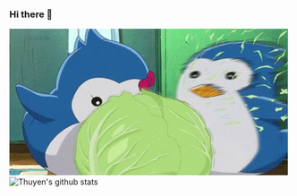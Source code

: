 ### Hi there 👋
![](./penguin-drum-mawaru.gif)
![Thuyen's github stats](https://github-readme-stats.vercel.app/api?username=lightkeima&show_icons=true)
<!--
**lightkeima/lightkeima** is a ✨ _special_ ✨ repository because its `README.md` (this file) appears on your GitHub profile.

Here are some ideas to get you started:

- 🔭 I’m currently working on ...
- 🌱 I’m currently learning ...
- 👯 I’m looking to collaborate on ...
- 🤔 I’m looking for help with ...
- 💬 Ask me about ...
- 📫 How to reach me: ...
- 😄 Pronouns: ...
- ⚡ Fun fact: ...
-->

